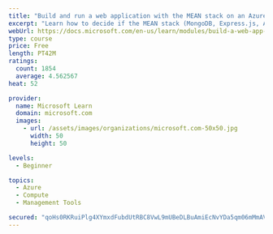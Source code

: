 ```yaml
---
title: "Build and run a web application with the MEAN stack on an Azure Linux virtual machine"
excerpt: "Learn how to decide if the MEAN stack (MongoDB, Express.js, AngularJS, and Node.js) is a good choice for you and set up a MEAN-based web application on a new Azure Linux virtual machine."
webUrl: https://docs.microsoft.com/en-us/learn/modules/build-a-web-app-with-mean-on-a-linux-vm/
type: course
price: Free
length: PT42M
ratings:
  count: 1854
  average: 4.562567
heat: 52

provider:
  name: Microsoft Learn
  domain: microsoft.com
  images:
    - url: /assets/images/organizations/microsoft.com-50x50.jpg
      width: 50
      height: 50

levels:
  - Beginner

topics:
  - Azure
  - Compute
  - Management Tools

secured: "qoHs0RKRuiPlg4XYmxdFubdUtRBC8VwL9mUBeDLBuAmiEcNvYDa5qm06mMmAVt5MJpHTVe/T4nVBP24gKMxfP7bLRXDrOqmVal4klT1pAoG1aI7d6TpXsbd+lvWrwiQhLw6gaotQ0ejhBXjO9dZsn5JVCULk4/a+xw5Wm+4VS1oXSMK9hhC373pzoCCE3Yt5qp22rKJaWWDTk66N+Fs3FB+GD5AvT7554uctEQWoSbWEX3j8a06NTxnX80dtxVMxPz/N7lmEBFgfTF4UoTvEKqHGshwX/NvKoXq/emZ0yHKOl7XRC9ygA8bQPO2LU2wCNN0CXfb1llLzwwgEbT5d1P1jfxh/sHKybZtR3eG1meisdtxf3dueI7w0eWRsorK4Iry3klm/F51U/1Mvqxc1dMeINXy/+b4ilAkZrqclms8=;m8Rme4RScy3uMatohrNvTA=="
---
```


